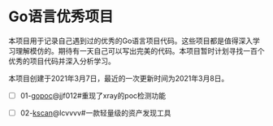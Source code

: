 # Go语言优秀项目
本项目用于记录自己遇到过的优秀的Go语言项目代码。这些项目都是值得深入学习理解模仿的。期待有一天自己可以写出完美的代码。本项目暂时计划寻找一百个优秀的项目代码并深入分析学习。

本项目创建于2021年3月7日，最近的一次更新时间为2021年3月8日。

- [ ] 01-[gopoc](https://github.com/jjf012/gopoc)@jjf012#重现了xray的poc检测功能
- [ ] 02-[kscan](https://github.com/lcvvvv/kscan)@lcvvvv#一款轻量级的资产发现工具


